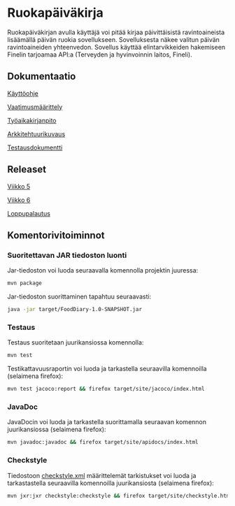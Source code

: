 # Ruokapäiväkirja
Ruokapäiväkirjan avulla käyttäjä voi pitää kirjaa päivittäisistä ravintoaineista lisäämällä päivän ruokia sovellukseen. Sovelluksesta näkee valitun päivän ravintoaineiden yhteenvedon. Sovellus käyttää elintarvikkeiden hakemiseen Finelin tarjoamaa API:a (Terveyden ja hyvinvoinnin laitos, Fineli).


## Dokumentaatio
[Käyttöohje](https://github.com/valtterikodisto/food-diary/blob/master/documentation/kayttoohje.md)

[Vaatimusmäärittely](https://github.com/valtterikodisto/food-diary/blob/master/documentation/vaatimusmaarittely.md)

[Työaikakirjanpito](https://github.com/valtterikodisto/food-diary/blob/master/documentation/tuntikirjanpito.md)

[Arkkitehtuurikuvaus](https://github.com/valtterikodisto/food-diary/blob/master/documentation/arkkitehtuuri.md)

[Testausdokumentti](https://github.com/valtterikodisto/food-diary/blob/master/documentation/testaus.md)

## Releaset

[Viikko 5](https://github.com/valtterikodisto/food-diary/releases/tag/viikko5)

[Viikko 6](https://github.com/valtterikodisto/food-diary/releases/tag/1.0)

[Loppupalautus](https://github.com/valtterikodisto/food-diary/releases/tag/1.1)

## Komentorivitoiminnot

### Suoritettavan JAR tiedoston luonti

Jar-tiedoston voi luoda seuraavalla komennolla projektin juuressa:

```bash
mvn package
```

Jar-tiedoston suorittaminen tapahtuu seuraavasti:

```bash
java -jar target/FoodDiary-1.0-SNAPSHOT.jar
```

### Testaus
Testaus suoritetaan juurikansiossa komennolla:
```bash
mvn test
```

Testikattavuusraportin voi luoda ja tarkastella seuraavilla komennoilla (selaimena firefox):
```bash
mvn test jacoco:report && firefox target/site/jacoco/index.html
```

### JavaDoc
JavaDocin voi luoda ja tarkastella suorittamalla seuraavan komennon juurikansiossa (selaimena firefox):
```bash
mvn javadoc:javadoc && firefox target/site/apidocs/index.html
```

### Checkstyle
Tiedostoon [checkstyle.xml](https://github.com/valtterikodisto/food-diary/blob/master/checkstyle.xml) määrittelemät tarkistukset voi luoda ja tarkastastella seuraavilla komennoilla juurikansiosta (selaimena firefox):
```bash
mvn jxr:jxr checkstyle:checkstyle && firefox target/site/checkstyle.html
```
